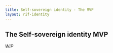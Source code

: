 ```yaml
---
title: Self-sovereign identity - The MVP
layout: rif-identity
---
```


## The Self-sovereign identity MVP

_WIP_
